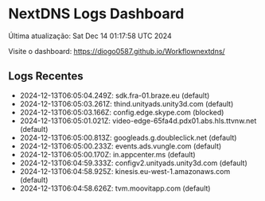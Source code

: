 # NextDNS Logs Dashboard

Última atualização: Sat Dec 14 01:17:58 UTC 2024

Visite o dashboard: https://diogo0587.github.io/Workflownextdns/

## Logs Recentes

- 2024-12-13T06:05:04.249Z: sdk.fra-01.braze.eu (default)
- 2024-12-13T06:05:03.261Z: thind.unityads.unity3d.com (default)
- 2024-12-13T06:05:03.166Z: config.edge.skype.com (blocked)
- 2024-12-13T06:05:01.021Z: video-edge-65fa4d.pdx01.abs.hls.ttvnw.net (default)
- 2024-12-13T06:05:00.813Z: googleads.g.doubleclick.net (default)
- 2024-12-13T06:05:00.233Z: events.ads.vungle.com (default)
- 2024-12-13T06:05:00.170Z: in.appcenter.ms (default)
- 2024-12-13T06:04:59.333Z: configv2.unityads.unity3d.com (default)
- 2024-12-13T06:04:58.925Z: kinesis.eu-west-1.amazonaws.com (default)
- 2024-12-13T06:04:58.626Z: tvm.moovitapp.com (default)
